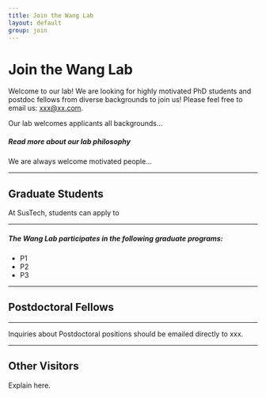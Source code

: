 ```yaml
---
title: Join the Wang Lab
layout: default
group: join
---
```


# Join the Wang Lab


Welcome to our lab! We are looking for highly motivated PhD students and postdoc fellows from diverse backgrounds to join us!
Please feel free to email us: xxx@xx.com.

Our lab welcomes applicants all backgrounds...

##### Read more about our lab philosophy

We are always welcome motivated people...

---
## Graduate Students

At SusTech, students can apply to 

---

##### The Wang Lab participates in the following graduate programs:

* P1
* P2
* P3

---

## Postdoctoral Fellows

---

Inquiries about Postdoctoral positions should be emailed directly to xxx.


---
## Other Visitors

Explain here.
